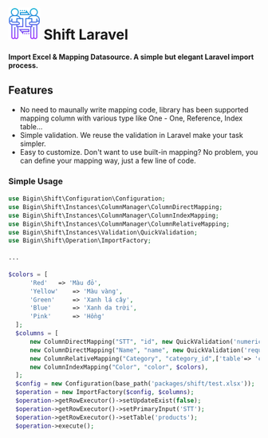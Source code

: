 

# ![LARAVEL - SHIFT](https://github.com/biginvn/shift/blob/development/resources/images/logo.png) Shift Laravel

**Import Excel & Mapping Datasource. A simple but elegant Laravel import process.**

## Features

- No need to maunally write mapping code, library has been supported mapping column with various type like One - One, Reference, Index table...
- Simple validation. We reuse the validation in Laravel make your task simpler.
- Easy to customize. Don't want to use built-in mapping? No problem, you can define your mapping way, just a few line of code.

### Simple Usage
```php
use Bigin\Shift\Configuration\Configuration;
use Bigin\Shift\Instances\ColumnManager\ColumnDirectMapping;
use Bigin\Shift\Instances\ColumnManager\ColumnIndexMapping;
use Bigin\Shift\Instances\ColumnManager\ColumnRelativeMapping;
use Bigin\Shift\Instances\Validation\QuickValidation;
use Bigin\Shift\Operation\ImportFactory;

...

$colors = [
      'Red'   => 'Màu đỏ',
      'Yellow'    => 'Màu vàng',
      'Green'     => 'Xanh lá cây',
      'Blue'      => 'Xanh da trời',
      'Pink'      => 'Hồng'
  ];
  $columns = [
      new ColumnDirectMapping("STT", "id", new QuickValidation('numeric|required')),
      new ColumnDirectMapping("Name", "name", new QuickValidation('required')),
      new ColumnRelativeMapping("Category", "category_id",['table'=> 'categories', 'column' => 'name']),
      new ColumnIndexMapping("Color", "color", $colors),
  ];
  $config = new Configuration(base_path('packages/shift/test.xlsx'));
  $operation = new ImportFactory($config, $columns);
  $operation->getRowExecutor()->setUpdateExist(false);
  $operation->getRowExecutor()->setPrimaryInput('STT');
  $operation->getRowExecutor()->setTable('products');
  $operation->execute();
  ```

